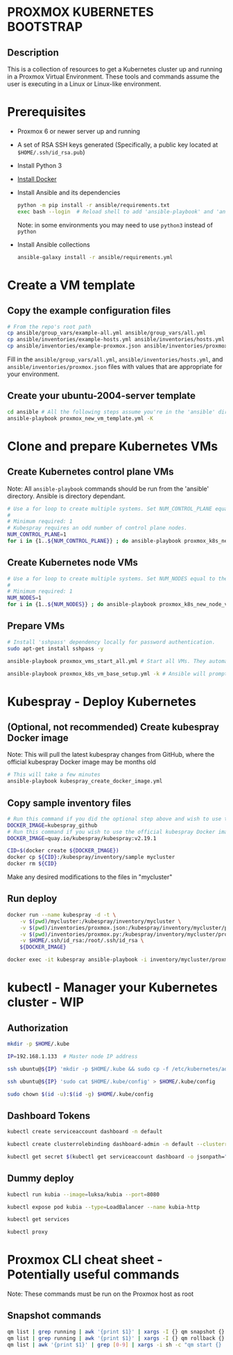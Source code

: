 # PROXMOX KUBERNETES BOOTSTRAP

## Description
This is a collection of resources to get a Kubernetes cluster up and running in a Proxmox Virtual Environment. These tools and commands assume the user is executing in a Linux or Linux-like environment.
# Prerequisites

* Proxmox 6 or newer server up and running
* A set of RSA SSH keys generated (Specifically, a public key located at `$HOME/.ssh/id_rsa.pub`)
* Install Python 3
* [Install Docker](https://github.com/docker/docker-install#usage)
* Install Ansible and its dependencies

    ```bash
    python -m pip install -r ansible/requirements.txt
    exec bash --login  # Reload shell to add 'ansible-playbook' and 'ansible-galaxy' to your path
    ```

    Note: in some environments you may need to use `python3` instead of `python`
* Install Ansible collections

    ```bash
    ansible-galaxy install -r ansible/requirements.yml
    ```

# Create a VM template

## Copy the example configuration files

```bash
# From the repo's root path
cp ansible/group_vars/example-all.yml ansible/group_vars/all.yml
cp ansible/inventories/example-hosts.yml ansible/inventories/hosts.yml
cp ansible/inventories/example-proxmox.json ansible/inventories/proxmox.json
```

Fill in the `ansible/group_vars/all.yml`, `ansible/inventories/hosts.yml`, and `ansible/inventories/proxmox.json` files with values that are appropriate for your environment.

## Create your ubuntu-2004-server template

```bash
cd ansible # All the following steps assume you're in the 'ansible' directory. Ansible is directory dependant.
ansible-playbook proxmox_new_vm_template.yml -K
```

# Clone and prepare Kubernetes VMs

## Create Kubernetes control plane VMs

Note: All `ansible-playbook` commands should be run from the 'ansible' directory. Ansible is directory dependant.

```bash
# Use a for loop to create multiple systems. Set NUM_CONTROL_PLANE equal to the number of VMs you want.
#
# Minimum required: 1
# Kubespray requires an odd number of control plane nodes.
NUM_CONTROL_PLANE=1
for i in {1..${NUM_CONTROL_PLANE}} ; do ansible-playbook proxmox_k8s_new_master_vm.yml ; done
```

## Create Kubernetes node VMs

```bash
# Use a for loop to create multiple systems. Set NUM_NODES equal to the number of VMs you want.
#
# Minimum required: 1
NUM_NODES=1
for i in {1..${NUM_NODES}} ; do ansible-playbook proxmox_k8s_new_node_vm.yml ; done
```

## Prepare VMs

```bash
# Install 'sshpass' dependency locally for password authentication.
sudo apt-get install sshpass -y

ansible-playbook proxmox_vms_start_all.yml # Start all VMs. They automatically shutdown after being cloned.

ansible-playbook proxmox_k8s_vm_base_setup.yml -k # Ansible will prompt for a password. The default password defined in the template is 'ubuntu'
```

# Kubespray - Deploy Kubernetes

## (Optional, not recommended) Create kubespray Docker image

Note: This will pull the latest kubespray changes from GitHub, where the official kubespray Docker image may be months old

```bash
# This will take a few minutes
ansible-playbook kubespray_create_docker_image.yml
```

## Copy sample inventory files

```bash
# Run this command if you did the optional step above and wish to use the latest kubespray updates (not recommended)
DOCKER_IMAGE=kubespray_github
# Run this command if you wish to use the official kubespray Docker image (recommended)
DOCKER_IMAGE=quay.io/kubespray/kubespray:v2.19.1

CID=$(docker create ${DOCKER_IMAGE})
docker cp ${CID}:/kubespray/inventory/sample mycluster
docker rm ${CID}
```

Make any desired modifications to the files in "mycluster"

## Run deploy

```bash
docker run --name kubespray -d -t \
    -v $(pwd)/mycluster:/kubespray/inventory/mycluster \
    -v $(pwd)/inventories/proxmox.json:/kubespray/inventory/mycluster/proxmox.json \
    -v $(pwd)/inventories/proxmox.py:/kubespray/inventory/mycluster/proxmox.py \
    -v $HOME/.ssh/id_rsa:/root/.ssh/id_rsa \
    ${DOCKER_IMAGE}

docker exec -it kubespray ansible-playbook -i inventory/mycluster/proxmox.py --user=ubuntu --become --become-user=root cluster.yml
```

# kubectl - Manager your Kubernetes cluster - WIP

## Authorization

```bash
mkdir -p $HOME/.kube

IP=192.168.1.133  # Master node IP address

ssh ubuntu@${IP} 'mkdir -p $HOME/.kube && sudo cp -f /etc/kubernetes/admin.conf $HOME/.kube/config'

ssh ubuntu@${IP} 'sudo cat $HOME/.kube/config' > $HOME/.kube/config

sudo chown $(id -u):$(id -g) $HOME/.kube/config
```

## Dashboard Tokens

```bash
kubectl create serviceaccount dashboard -n default

kubectl create clusterrolebinding dashboard-admin -n default --clusterrole=cluster-admin --serviceaccount=default:dashboard

kubectl get secret $(kubectl get serviceaccount dashboard -o jsonpath="{.secrets[0].name}") -o jsonpath="{.data.token}" | base64 --decode
```

## Dummy deploy

```bash
kubectl run kubia --image=luksa/kubia --port=8080

kubectl expose pod kubia --type=LoadBalancer --name kubia-http

kubectl get services

kubectl proxy
```

# Proxmox CLI cheat sheet - Potentially useful commands

Note: These commands must be run on the Proxmox host as root

## Snapshot commands

```bash
qm list | grep running | awk '{print $1}' | xargs -I {} qm snapshot {} base --vmstate true
qm list | grep running | awk '{print $1}' | xargs -I {} qm rollback {} base
qm list | awk '{print $1}' | grep [0-9] | xargs -i sh -c "qm start {} || true"
```
